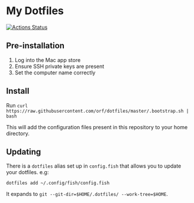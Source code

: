 # My Dotfiles

[![Actions Status](https://github.com/orf/dotfiles/workflows/CI/badge.svg)](https://github.com/orf/dotfiles/actions)

## Pre-installation

1. Log into the Mac app store
2. Ensure SSH private keys are present
3. Set the computer name correctly

## Install

Run `curl https://raw.githubusercontent.com/orf/dotfiles/master/.bootstrap.sh | bash`

This will add the configuration files present in this repository to your 
home directory.

## Updating

There is a `dotfiles` alias set up in `config.fish` that allows you to 
update your dotfiles. e.g:

`dotfiles add ~/.config/fish/config.fish`

It expands to `git --git-dir=$HOME/.dotfiles/ --work-tree=$HOME`.


